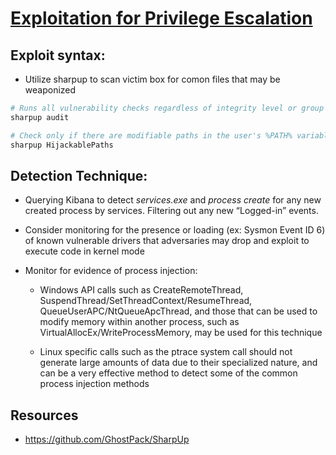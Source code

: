 # [Exploitation for Privilege Escalation](https://attack.mitre.org/techniques/T1068/)

## Exploit syntax:
* Utilize sharpup to scan victim box for comon files that may be weaponized


```powershell
# Runs all vulnerability checks regardless of integrity level or group membership:
sharpup audit

# Check only if there are modifiable paths in the user's %PATH% variable:
sharpup HijackablePaths

```

## Detection Technique:
* Querying Kibana to detect *services.exe* and *process create* for any new created process by services. Filtering out any new “Logged-in” events.

* Consider monitoring for the presence or loading (ex: Sysmon Event ID 6) of known vulnerable drivers that adversaries may drop and exploit to execute code in kernel mode

* Monitor for evidence of process injection: 

    * Windows API calls such as CreateRemoteThread, SuspendThread/SetThreadContext/ResumeThread, QueueUserAPC/NtQueueApcThread, and those that can be used to modify memory within another process, such as VirtualAllocEx/WriteProcessMemory, may be used for this technique

    * Linux specific calls such as the ptrace system call should not generate large amounts of data due to their specialized nature, and can be a very effective method to detect some of the common process injection methods

## Resources

* https://github.com/GhostPack/SharpUp